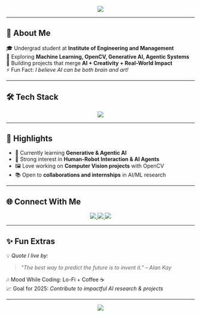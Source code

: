 <!-- Profile Header -->
<p align="center">
  <img src="https://readme-typing-svg.herokuapp.com?size=30&color=36BCF7&center=true&vCenter=true&width=600&lines=👋+Hi,+I'm+Swastik+Banerjee!;🚀+ML+%7C+AI+%7C+Computer+Vision+Explorer;✨+Generative+AI+%7C+Agentic+AI+Learner;💡+Always+Learning,+Always+Building" />
</p>

---

## 🌌 About Me  

🎓 Undergrad student at **Institute of Engineering and Management**  
🤖 Exploring **Machine Learning, OpenCV, Generative AI, Agentic Systems**  
🔭 Building projects that merge **AI + Creativity + Real-World Impact**  
⚡ Fun Fact: *I believe AI can be both brain and art!*  

---

## 🛠️ Tech Stack  

<p align="center">
  <img src="https://skillicons.dev/icons?i=python,opencv,pytorch,tensorflow,sklearn,git,github,vscode,java,mysql,linux&theme=dark" />
</p>

---

## 🌟 Highlights  

- 🚀 Currently learning **Generative & Agentic AI**
- 🧠 Strong interest in **Human-Robot Interaction & AI Agents**
- 🖼️ Love working on **Computer Vision projects** with OpenCV  
- 📚 Open to **collaborations and internships** in AI/ML research  

---

## 🌐 Connect With Me  

<p align="center">
  <a href="https://linkedin.com/in/YOUR-LINKEDIN" target="_blank">
    <img src="https://img.shields.io/badge/LinkedIn-0077B5.svg?style=for-the-badge&logo=linkedin&logoColor=white" />
  </a>
  <a href="mailto:YOURMAIL@gmail.com" target="_blank">
    <img src="https://img.shields.io/badge/Email-D14836.svg?style=for-the-badge&logo=gmail&logoColor=white" />
  </a>
  <a href="https://twitter.com/YOUR-TWITTER" target="_blank">
    <img src="https://img.shields.io/badge/Twitter-1DA1F2.svg?style=for-the-badge&logo=twitter&logoColor=white" />
  </a>
</p>

---

## ✨ Fun Extras  

💡 *Quote I live by:*  
> *"The best way to predict the future is to invent it." – Alan Kay*  

🎶 Mood While Coding: Lo-Fi + Coffee ☕  
📈 Goal for 2025: *Contribute to impactful AI research & projects*  

---

<p align="center">
  <img src="https://capsule-render.vercel.app/api?type=waving&height=120&color=36BCF7&section=footer" />
</p>
